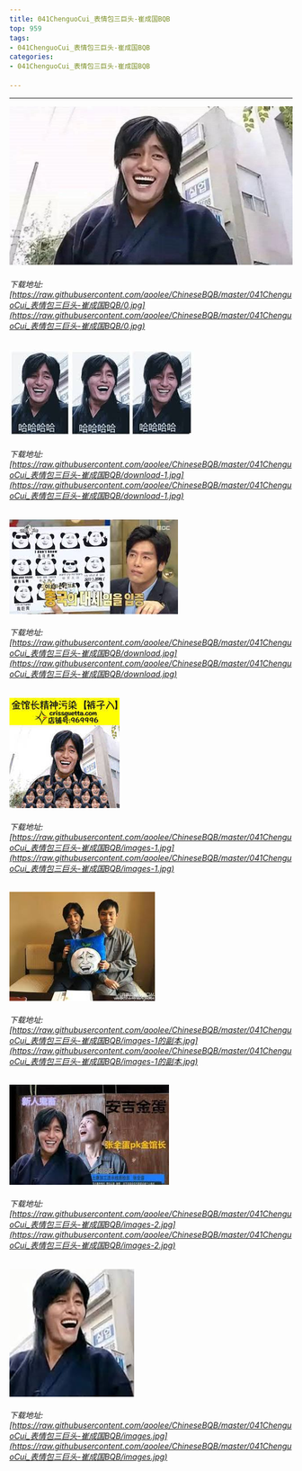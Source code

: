 ```yaml
---
title: 041ChenguoCui_表情包三巨头-崔成国BQB
top: 959
tags:
- 041ChenguoCui_表情包三巨头-崔成国BQB
categories:
- 041ChenguoCui_表情包三巨头-崔成国BQB

---
```


------

<!-- more -->

![](https://raw.githubusercontent.com/aoolee/ChineseBQB/master/041ChenguoCui_表情包三巨头-崔成国BQB/0.jpg)
###### 下载地址:[https://raw.githubusercontent.com/aoolee/ChineseBQB/master/041ChenguoCui_表情包三巨头-崔成国BQB/0.jpg](https://raw.githubusercontent.com/aoolee/ChineseBQB/master/041ChenguoCui_表情包三巨头-崔成国BQB/0.jpg)

![](https://raw.githubusercontent.com/aoolee/ChineseBQB/master/041ChenguoCui_表情包三巨头-崔成国BQB/download-1.jpg)
###### 下载地址:[https://raw.githubusercontent.com/aoolee/ChineseBQB/master/041ChenguoCui_表情包三巨头-崔成国BQB/download-1.jpg](https://raw.githubusercontent.com/aoolee/ChineseBQB/master/041ChenguoCui_表情包三巨头-崔成国BQB/download-1.jpg)

![](https://raw.githubusercontent.com/aoolee/ChineseBQB/master/041ChenguoCui_表情包三巨头-崔成国BQB/download.jpg)
###### 下载地址:[https://raw.githubusercontent.com/aoolee/ChineseBQB/master/041ChenguoCui_表情包三巨头-崔成国BQB/download.jpg](https://raw.githubusercontent.com/aoolee/ChineseBQB/master/041ChenguoCui_表情包三巨头-崔成国BQB/download.jpg)

![](https://raw.githubusercontent.com/aoolee/ChineseBQB/master/041ChenguoCui_表情包三巨头-崔成国BQB/images-1.jpg)
###### 下载地址:[https://raw.githubusercontent.com/aoolee/ChineseBQB/master/041ChenguoCui_表情包三巨头-崔成国BQB/images-1.jpg](https://raw.githubusercontent.com/aoolee/ChineseBQB/master/041ChenguoCui_表情包三巨头-崔成国BQB/images-1.jpg)

![](https://raw.githubusercontent.com/aoolee/ChineseBQB/master/041ChenguoCui_表情包三巨头-崔成国BQB/images-1的副本.jpg)
###### 下载地址:[https://raw.githubusercontent.com/aoolee/ChineseBQB/master/041ChenguoCui_表情包三巨头-崔成国BQB/images-1的副本.jpg](https://raw.githubusercontent.com/aoolee/ChineseBQB/master/041ChenguoCui_表情包三巨头-崔成国BQB/images-1的副本.jpg)

![](https://raw.githubusercontent.com/aoolee/ChineseBQB/master/041ChenguoCui_表情包三巨头-崔成国BQB/images-2.jpg)
###### 下载地址:[https://raw.githubusercontent.com/aoolee/ChineseBQB/master/041ChenguoCui_表情包三巨头-崔成国BQB/images-2.jpg](https://raw.githubusercontent.com/aoolee/ChineseBQB/master/041ChenguoCui_表情包三巨头-崔成国BQB/images-2.jpg)

![](https://raw.githubusercontent.com/aoolee/ChineseBQB/master/041ChenguoCui_表情包三巨头-崔成国BQB/images.jpg)
###### 下载地址:[https://raw.githubusercontent.com/aoolee/ChineseBQB/master/041ChenguoCui_表情包三巨头-崔成国BQB/images.jpg](https://raw.githubusercontent.com/aoolee/ChineseBQB/master/041ChenguoCui_表情包三巨头-崔成国BQB/images.jpg)

